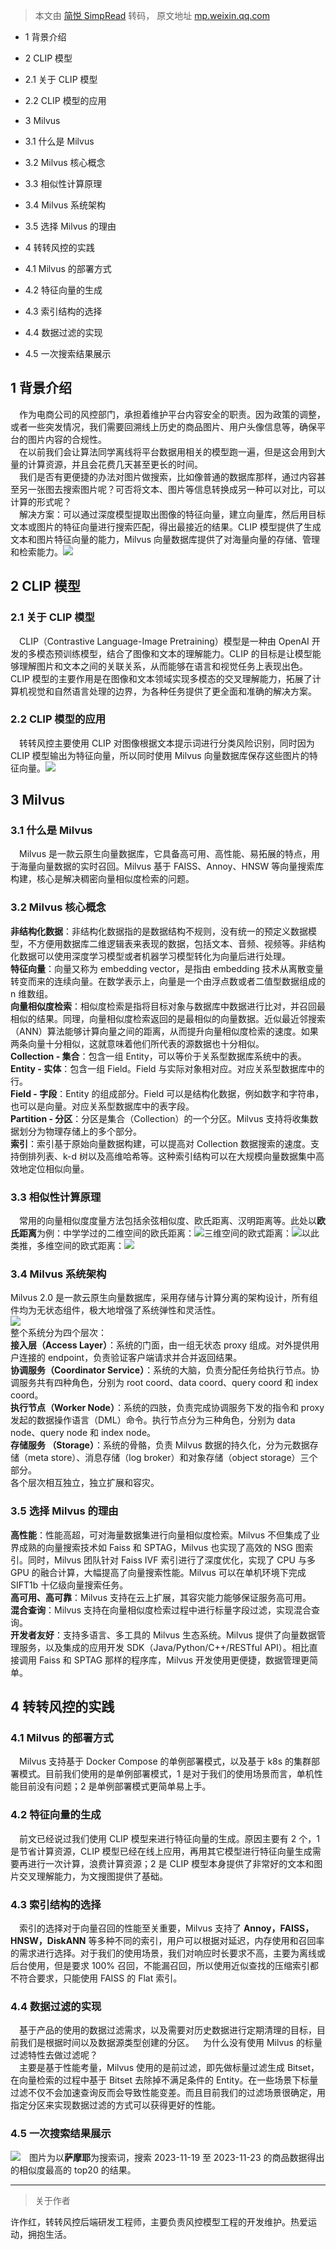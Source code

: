 > 本文由 [简悦 SimpRead](http://ksria.com/simpread/) 转码， 原文地址 [mp.weixin.qq.com](https://mp.weixin.qq.com/s/yyblEV56q7RSZoNdC6fMLA)

*   1 背景介绍
    
*   2 CLIP 模型
    

*   2.1 关于 CLIP 模型
    
*   2.2 CLIP 模型的应用
    

*   3 Milvus
    

*   3.1 什么是 Milvus
    
*   3.2 Milvus 核心概念
    
*   3.3 相似性计算原理
    
*   3.4 Milvus 系统架构
    
*   3.5 选择 Milvus 的理由
    

*   4 转转风控的实践
    

*   4.1 Milvus 的部署方式
    
*   4.2 特征向量的生成
    
*   4.3 索引结构的选择
    
*   4.4 数据过滤的实现
    
*   4.5 一次搜索结果展示
    

1 背景介绍
------

  作为电商公司的风控部门，承担着维护平台内容安全的职责。因为政策的调整，或者一些突发情况，我们需要回溯线上历史的商品图片、用户头像信息等，确保平台的图片内容的合规性。  
  在以前我们会让算法同学离线将平台数据用相关的模型跑一遍，但是这会用到大量的计算资源，并且会花费几天甚至更长的时间。  
  我们是否有更便捷的办法对图片做搜索，比如像普通的数据库那样，通过内容甚至另一张图去搜索图片呢？可否将文本、图片等信息转换成另一种可以对比，可以计算的形式呢？  
  解决方案：可以通过深度模型提取出图像的特征向量，建立向量库，然后用目标文本或图片的特征向量进行搜索匹配，得出最接近的结果。CLIP 模型提供了生成文本和图片特征向量的能力，Milvus 向量数据库提供了对海量向量的存储、管理和检索能力。![](https://mmbiz.qpic.cn/mmbiz_png/dHUzltsJpQvL4btmZIzKSC21LZu5eEgX38s7IWyZ1EXd9ib1mxv3oNWsTlUia6MJMpvlaug3voHYGOsy9O32V9mg/640?wx_fmt=png&from=appmsg)

2 CLIP 模型
---------

### 2.1 关于 CLIP 模型

  CLIP（Contrastive Language-Image Pretraining）模型是一种由 OpenAI 开发的多模态预训练模型，结合了图像和文本的理解能力。CLIP 的目标是让模型能够理解图片和文本之间的关联关系，从而能够在语言和视觉任务上表现出色。CLIP 模型的主要作用是在图像和文本领域实现多模态的交叉理解能力，拓展了计算机视觉和自然语言处理的边界，为各种任务提供了更全面和准确的解决方案。

### 2.2 CLIP 模型的应用

  转转风控主要使用 CLIP 对图像根据文本提示词进行分类风险识别，同时因为 CLIP 模型输出为特征向量，所以同时使用 Milvus 向量数据库保存这些图片的特征向量。![](https://mmbiz.qpic.cn/mmbiz_png/dHUzltsJpQvL4btmZIzKSC21LZu5eEgXvWyrhIBLiaTkic9kyeykSZvdcLHBQAnPA3hMBWFV2XC1iaiaAc1meMYicbg/640?wx_fmt=png&from=appmsg)

3 Milvus
--------

### 3.1 什么是 Milvus

  Milvus 是一款云原生向量数据库，它具备高可用、高性能、易拓展的特点，用于海量向量数据的实时召回。Milvus 基于 FAISS、Annoy、HNSW 等向量搜索库构建，核心是解决稠密向量相似度检索的问题。

### 3.2 Milvus 核心概念

**非结构化数据**：非结构化数据指的是数据结构不规则，没有统一的预定义数据模型，不方便用数据库二维逻辑表来表现的数据，包括文本、音频、视频等。非结构化数据可以使用深度学习模型或者机器学习模型转化为向量后进行处理。  
**特征向量**：向量又称为 embedding vector，是指由 embedding 技术从离散变量转变而来的连续向量。在数学表示上，向量是一个由浮点数或者二值型数据组成的 n 维数组。  
**向量相似度检索**：相似度检索是指将目标对象与数据库中数据进行比对，并召回最相似的结果。同理，向量相似度检索返回的是最相似的向量数据。近似最近邻搜索（ANN）算法能够计算向量之间的距离，从而提升向量相似度检索的速度。如果两条向量十分相似，这就意味着他们所代表的源数据也十分相似。  
**Collection - 集合**：包含一组 Entity，可以等价于关系型数据库系统中的表。  
**Entity - 实体**：包含一组 Field。Field 与实际对象相对应。对应关系型数据库中的行。  
**Field - 字段**：Entity 的组成部分。Field 可以是结构化数据，例如数字和字符串，也可以是向量。对应关系型数据库中的表字段。  
**Partition - 分区**：分区是集合（Collection）的一个分区。Milvus 支持将收集数据划分为物理存储上的多个部分。  
**索引**：索引基于原始向量数据构建，可以提高对 Collection 数据搜索的速度。支持倒排列表、k-d 树以及高维哈希等。这种索引结构可以在大规模向量数据集中高效地定位相似向量。

### 3.3 相似性计算原理

  常用的向量相似度度量方法包括余弦相似度、欧氏距离、汉明距离等。此处以**欧氏距离**为例：中学学过的二维空间的欧氏距离：![](https://mmbiz.qpic.cn/mmbiz_png/dHUzltsJpQvL4btmZIzKSC21LZu5eEgXU73lTnU9TekTchdSF0rvVGgVOl5qfOwd0jyX97Sa4PM5uILO7pgCVQ/640?wx_fmt=png&from=appmsg)三维空间的欧式距离：![](https://mmbiz.qpic.cn/mmbiz_png/dHUzltsJpQvL4btmZIzKSC21LZu5eEgXcmic0yBEtxpfico5F64ggXk4TEuqDLgbYFugw0icQrno7kicpK8wba5TJg/640?wx_fmt=png&from=appmsg)以此类推，多维空间的欧式距离：![](https://mmbiz.qpic.cn/mmbiz_jpg/dHUzltsJpQvL4btmZIzKSC21LZu5eEgXOwcGn9MqPdWlOIQsluBoxgQS2dL2W6PQrRkdSYS6usoryk8Qx48U5g/640?wx_fmt=jpeg&from=appmsg)

### 3.4 Milvus 系统架构

Milvus 2.0 是一款云原生向量数据库，采用存储与计算分离的架构设计，所有组件均为无状态组件，极大地增强了系统弹性和灵活性。  
![](https://mmbiz.qpic.cn/mmbiz_png/dHUzltsJpQvL4btmZIzKSC21LZu5eEgXaKufhibmjZcfYBuiagzJgqemWM22MaZRB9M7SKIX3IqYqWkQr05ICkug/640?wx_fmt=png&from=appmsg)  
整个系统分为四个层次：  
**接入层（Access Layer）**：系统的门面，由一组无状态 proxy 组成。对外提供用户连接的 endpoint，负责验证客户端请求并合并返回结果。  
**协调服务（Coordinator Service）**：系统的大脑，负责分配任务给执行节点。协调服务共有四种角色，分别为 root coord、data coord、query coord 和 index coord。  
**执行节点（Worker Node）**：系统的四肢，负责完成协调服务下发的指令和 proxy 发起的数据操作语言（DML）命令。执行节点分为三种角色，分别为 data node、query node 和 index node。  
**存储服务 （Storage）**：系统的骨骼，负责 Milvus 数据的持久化，分为元数据存储（meta store）、消息存储（log broker）和对象存储（object storage）三个部分。  
各个层次相互独立，独立扩展和容灾。

### 3.5 选择 Milvus 的理由

**高性能**：性能高超，可对海量数据集进行向量相似度检索。Milvus 不但集成了业界成熟的向量搜索技术如 Faiss 和 SPTAG，Milvus 也实现了高效的 NSG 图索引。同时，Milvus 团队针对 Faiss IVF 索引进行了深度优化，实现了 CPU 与多 GPU 的融合计算，大幅提高了向量搜索性能。Milvus 可以在单机环境下完成 SIFT1b 十亿级向量搜索任务。  
**高可用、高可靠**：Milvus 支持在云上扩展，其容灾能力能够保证服务高可用。  
**混合查询**：Milvus 支持在向量相似度检索过程中进行标量字段过滤，实现混合查询。  
**开发者友好**：支持多语言、多工具的 Milvus 生态系统。Milvus 提供了向量数据管理服务，以及集成的应用开发 SDK（Java/Python/C++/RESTful API）。相比直接调用 Faiss 和 SPTAG 那样的程序库，Milvus 开发使用更便捷，数据管理更简单。

4 转转风控的实践
---------

### 4.1 Milvus 的部署方式

  Milvus 支持基于 Docker Compose 的单例部署模式，以及基于 k8s 的集群部署模式。目前我们使用的是单例部署模式，1 是对于我们的使用场景而言，单机性能目前没有问题；2 是单例部署模式更简单易上手。

### 4.2 特征向量的生成

  前文已经说过我们使用 CLIP 模型来进行特征向量的生成。原因主要有 2 个，1 是节省计算资源，CLIP 模型已经在线上应用，再用其它模型进行特征向量生成需要再进行一次计算，浪费计算资源；2 是 CLIP 模型本身提供了非常好的文本和图片交叉理解能力，为文搜图提供了基础。

### 4.3 索引结构的选择

  索引的选择对于向量召回的性能至关重要，Milvus 支持了 **Annoy，FAISS，HNSW，DiskANN** 等多种不同的索引，用户可以根据对延迟，内存使用和召回率的需求进行选择。对于我们的使用场景，我们对响应时长要求不高，主要为离线或后台使用，但是要求 100% 召回，不能漏召回，所以使用近似查找的压缩索引都不符合要求，只能使用 FAISS 的 Flat 索引。

### 4.4 数据过滤的实现

  基于产品的使用的数据过滤需求，以及需要对历史数据进行定期清理的目标，目前我们是根据时间以及数据源类型创建的分区。  为什么没有使用 Milvus 的标量过滤特性去做过滤呢？  
  主要是基于性能考量，Milvus 使用的是前过滤，即先做标量过滤生成 Bitset，在向量检索的过程中基于 Bitset 去除掉不满足条件的 Entity。在一些场景下标量过滤不仅不会加速查询反而会导致性能变差。而且目前我们的过滤场景很确定，用指定分区来实现数据过滤的方式可以获得更好的性能。

### 4.5 一次搜索结果展示

![](https://mmbiz.qpic.cn/mmbiz_png/dHUzltsJpQvL4btmZIzKSC21LZu5eEgXeoyHpuJZ9206pm9QicZe2tGz9ibahR06kUecycNRAJVYYbAwIfgZ38xw/640?wx_fmt=png&from=appmsg)  图片为以**萨摩耶**为搜索词，搜索 2023-11-19 至 2023-11-23 的商品数据得出的相似度最高的 top20 的结果。

* * *

> 关于作者

许作红，转转风控后端研发工程师，主要负责风控模型工程的开发维护。热爱运动，拥抱生活。